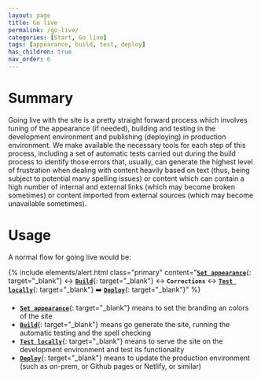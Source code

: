 ```yaml
---
layout: page
title: Go live
permalink: /go-live/
categories: [Start, Go live]
tags: [appearance, build, test, deploy]
has_children: true
nav_order: 6
---
```


# Summary
Going live with the site is a pretty straight forward process which involves tuning of the appearance (if needed), building and testing in the development environment and publishing (deploying) in production environment. We make available the necessary tools for each step of this process, including a set of automatic tests carried out during the build process to identify those errors that, usually, can generate the highest level of frustration when dealing with content heavily based on text (thus, being subject to potential many spelling issues) or content which can contain a high number of internal and external links (which may become broken sometimes) or content imported from external sources (which may become unavailable sometimes).  

# Usage
A normal flow for going live would be:

{% include elements/alert.html 
  class="primary" 
  content="[**`Set appearance`**](/go-live/appearance/){: target=\"_blank\"} ↔️ [**`Build`**](/go-live/build/){: target=\"_blank\"} ↔️ **`Corrections`** ↔️ [**`Test locally`**](/go-live/build/){: target=\"_blank\"} ➡️ [**`Deploy`**](/go-live/deploy/){: target=\"_blank\"}"
%}

- [**`Set appearance`**](/go-live/appearance/){: target="_blank"}  means to set the branding an colors of the site
- [**`Build`**](/go-live/build/){: target="_blank"}  means go generate the site, running the automatic testing and the spell checking
- [**`Test locally`**](/go-live/build/){: target="_blank"}  means to serve the site on the development environment and test its functionality
- [**`Deploy`**](/go-live/deploy/){: target="_blank"} means to update the production environment (such as on-prem, or Github pages or Netlify, or similar) 